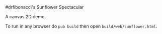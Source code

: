 #drfibonacci's Sunflower Spectacular

A canvas 2D demo.

To run in any browser do `pub build` then open `build/web/sunflower.html`.
